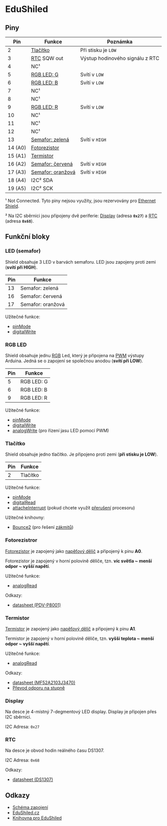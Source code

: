 # EduShiled

## Piny

| Pin     | Funkce  | Poznámka |
| ------- | ---- | ---- |
| 2       | [Tlačítko](#tlačítko) | Při stisku je `LOW` |
| 3       | [RTC](#rtc) SQW out | Výstup hodinového signálu z RTC |
| 4       | NC¹ |  |
| 5       | [RGB LED: G](#rgb-led) | Svítí v `LOW` |
| 6       | [RGB LED: B](#rgb-led) | Svítí v `LOW` |
| 7       | NC¹ |  |
| 8       | NC¹ |  |
| 9       | [RGB LED: R](#rgb-led) | Svítí v `LOW` |
| 10      | NC¹ |  |
| 11      | NC¹ |  |
| 12      | NC¹ |  |
| 13      | [Semafor: zelená](#led-semafor) | Svítí v `HIGH` |
| 14 (A0) | [Fotorezistor](#fotorezistror) |  |
| 15 (A1) | [Termistor](#termistor) |  |
| 16 (A2) | [Semafor: červená](#led-semafor) | Svítí v `HIGH` |
| 17 (A3) | [Semafor: oranžová](#led-semafor) | Svítí v `HIGH` |
| 18 (A4) | I2C² SDA |  |
| 19 (A5) | I2C² SCK |  |

¹ Not Connected. Tyto piny nejsou využity, jsou rezervovány pro [Ethernet Shield](https://www.arduino.cc/en/Main/ArduinoEthernetShieldV1).

² Na I2C sběrnici jsou připojeny dvě periferie: [Display](#display) (adresa **`0x27`**) a [RTC](#rtc) (adresa **`0x68`**).

## Funkční bloky

### LED (semafor)

Shield obsahuje 3 LED v barvách semaforu. LED jsou zapojeny proti zemi (**svítí při HIGH**).

| Pin | Funkce   |
| --- | --- |
| 13 | Semafor: zelená |
| 16 | Semafor: červená |
| 17 | Semafor: oranžová |

Užitečné funkce:
- [pinMode](https://www.arduino.cc/en/Reference/PinMode)
- [digitalWrite](https://www.arduino.cc/en/Reference/DigitalWrite)

### RGB LED 

Shield obsahuje jednu [RGB](https://en.wikipedia.org/wiki/RGB_color_model) Led, který je připojena na [PWM](https://en.wikipedia.org/wiki/Pulse-width_modulation) výstupy Arduina. Jedná se o zapojení se společnou anodou (**svítí při LOW**). 

| Pin | Funkce   |
| --- | --- |
| 5   | RGB LED: G |
| 6   | RGB LED: B |
| 9   | RGB LED: R |

Užitečné funkce:
- [pinMode](https://www.arduino.cc/en/Reference/PinMode)
- [digitalWrite](https://www.arduino.cc/en/Reference/DigitalWrite)
- [analogWrite](https://www.arduino.cc/en/Reference/AnalogWrite) (pro řízení jasu LED pomocí PWM)

### Tlačítko

Shield obsahuje jedno tlačítko. Je připojeno proti zemi (**při stisku je LOW**). 

| Pin | Funkce   |
| --- | --- |
| 2   | Tlačítko |

Užitečné funkce:
- [pinMode](https://www.arduino.cc/en/Reference/PinMode)
- [digitalRead](https://www.arduino.cc/en/Reference/DigitalRead)
- [attacheInterrupt](https://www.arduino.cc/en/Reference/AttachInterrupt) (pokud chcete využít [přerušení](https://en.wikipedia.org/wiki/Interrupt) procesoru)

Užitečné knihovny:
- [Bounce2](https://github.com/thomasfredericks/Bounce2) (pro řešení [zákmitů](https://en.wikipedia.org/wiki/Switch#Contact_bounce))

### Fotorezistror

[Fotorezistor](https://cs.wikipedia.org/wiki/Fotorezistor) je zapojený jako [napěťový dělič](https://cs.wikipedia.org/wiki/D%C4%9Bli%C4%8D_nap%C4%9Bt%C3%AD) a připojený k pinu **A0**. 

Fotorezistor je zapojený v horní polovině děliče, tzn. **víc světla ~ menší odpor ~ vyšší napětí**.

Užitečné funkce:
- [analogRead](https://www.arduino.cc/en/Reference/AnalogRead)

Odkazy:
- [datasheet (PDV-P8001)](https://github.com/bastlirna/arduino-akademie/raw/master/doc/datasheets/PDV-P8001.pdf)

### Termistor

[Termistor](https://cs.wikipedia.org/wiki/Termistor) je zapojený jako [napěťový dělič](https://cs.wikipedia.org/wiki/D%C4%9Bli%C4%8D_nap%C4%9Bt%C3%AD) a připojený k pinu **A1**. 

Termistor je zapojený v horní polovině děliče, tzn. **vyšší teplota ~ menší odpor ~ vyšší napětí**.

Užitečné funkce:
- [analogRead](https://www.arduino.cc/en/Reference/AnalogRead)

Odkazy:
- [datasheet (MF52A2103J3470)](https://github.com/bastlirna/arduino-akademie/raw/master/doc/datasheets/cantherm_mf52_1.pdf)
- [Převod odporu na stupně](http://www.cantherm.com/index.php/rt-characteristics)

### Display

Na desce je 4-místný 7-degmentový LED display. Display je připojen přes I2C sběrnici.

I2C Adresa: `0x27`

### RTC

Na desce je obvod hodin reálného času DS1307.

I2C Adresa: `0x68`

Odkazy:
- [datasheet (DS1307)](https://github.com/bastlirna/arduino-akademie/raw/master/doc/datasheets/DS1307.pdf)


## Odkazy

- [Schéma zapojení](https://github.com/bastlirna/arduino-akademie/raw/master/doc/EduShield_Schematic.pdf)
- [EduShiled.cz](https://www.edushield.cz/cs/)
- [Knihovna pro EduShiled](https://github.com/maly/edushield)